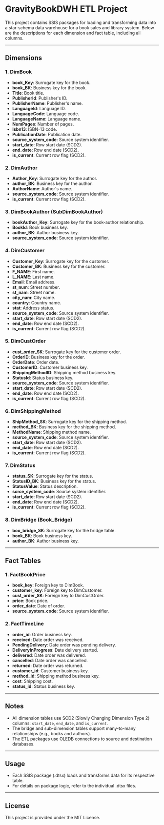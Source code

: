 # GravityBookDWH ETL Project

This project contains SSIS packages for loading and transforming data into a star-schema data warehouse for a book sales and library system. Below are the descriptions for each dimension and fact table, including all columns.

---

## Dimensions

### 1. DimBook
- **book_Key**: Surrogate key for the book.
- **book_BK**: Business key for the book.
- **Title**: Book title.
- **PublisherId**: Publisher's ID.
- **PublisherName**: Publisher's name.
- **LanguageId**: Language ID.
- **LanguageCode**: Language code.
- **LanguageName**: Language name.
- **NumPages**: Number of pages.
- **Isbn13**: ISBN-13 code.
- **PublicationDate**: Publication date.
- **source_system_code**: Source system identifier.
- **start_date**: Row start date (SCD2).
- **end_date**: Row end date (SCD2).
- **is_current**: Current row flag (SCD2).

### 2. DimAuthor
- **Author_Key**: Surrogate key for the author.
- **author_BK**: Business key for the author.
- **AuthorName**: Author's name.
- **source_system_code**: Source system identifier.
- **is_current**: Current row flag (SCD2).

### 3. DimBookAuthor (SubDimBookAuthor)
- **bookAuthor_Key**: Surrogate key for the book-author relationship.
- **BookId**: Book business key.
- **author_BK**: Author business key.
- **source_system_code**: Source system identifier.

### 4. DimCustomer
- **Customer_Key**: Surrogate key for the customer.
- **Customer_BK**: Business key for the customer.
- **F_NAME**: First name.
- **L_NAME**: Last name.
- **Email**: Email address.
- **st_num**: Street number.
- **st_nam**: Street name.
- **city_nam**: City name.
- **country**: Country name.
- **stat**: Address status.
- **source_system_code**: Source system identifier.
- **start_date**: Row start date (SCD2).
- **end_date**: Row end date (SCD2).
- **is_current**: Current row flag (SCD2).

### 5. DimCustOrder
- **cust_order_SK**: Surrogate key for the customer order.
- **OrderID**: Business key for the order.
- **OrderDate**: Order date.
- **CustomerID**: Customer business key.
- **ShippingMethodID**: Shipping method business key.
- **StatusId**: Status business key.
- **source_system_code**: Source system identifier.
- **start_date**: Row start date (SCD2).
- **end_date**: Row end date (SCD2).
- **is_current**: Current row flag (SCD2).

### 6. DimShippingMethod
- **ShipMethod_SK**: Surrogate key for the shipping method.
- **method_BK**: Business key for the shipping method.
- **MethodName**: Shipping method name.
- **source_system_code**: Source system identifier.
- **start_date**: Row start date (SCD2).
- **end_date**: Row end date (SCD2).
- **is_current**: Current row flag (SCD2).

### 7. DimStatus
- **status_SK**: Surrogate key for the status.
- **StatusID_BK**: Business key for the status.
- **StatusValue**: Status description.
- **sorce_system_code**: Source system identifier.
- **start_date**: Row start date (SCD2).
- **end_date**: Row end date (SCD2).
- **is_current**: Current row flag (SCD2).

### 8. DimBridge (Book_Bridge)
- **boo_bridge_SK**: Surrogate key for the bridge table.
- **book_BK**: Book business key.
- **author_BK**: Author business key.

---

## Fact Tables

### 1. FactBookPrice
- **book_key**: Foreign key to DimBook.
- **customer_key**: Foreign key to DimCustomer.
- **cust_order_SK**: Foreign key to DimCustOrder.
- **price**: Book price.
- **order_date**: Date of order.
- **source_system_code**: Source system identifier.

### 2. FactTimeLine
- **order_id**: Order business key.
- **received**: Date order was received.
- **PendingDelivery**: Date order was pending delivery.
- **DeliveryInProgress**: Date delivery started.
- **delivered**: Date order was delivered.
- **cancelled**: Date order was cancelled.
- **returned**: Date order was returned.
- **customer_id**: Customer business key.
- **method_id**: Shipping method business key.
- **cost**: Shipping cost.
- **status_id**: Status business key.

---

## Notes

- All dimension tables use SCD2 (Slowly Changing Dimension Type 2) columns: `start_date`, `end_date`, and `is_current`.
- The bridge and sub-dimension tables support many-to-many relationships (e.g., books and authors).
- The ETL packages use OLEDB connections to source and destination databases.

---

## Usage

- Each SSIS package (.dtsx) loads and transforms data for its respective table.
- For details on package logic, refer to the individual .dtsx files.

---

## License

This project is provided under the MIT License.
